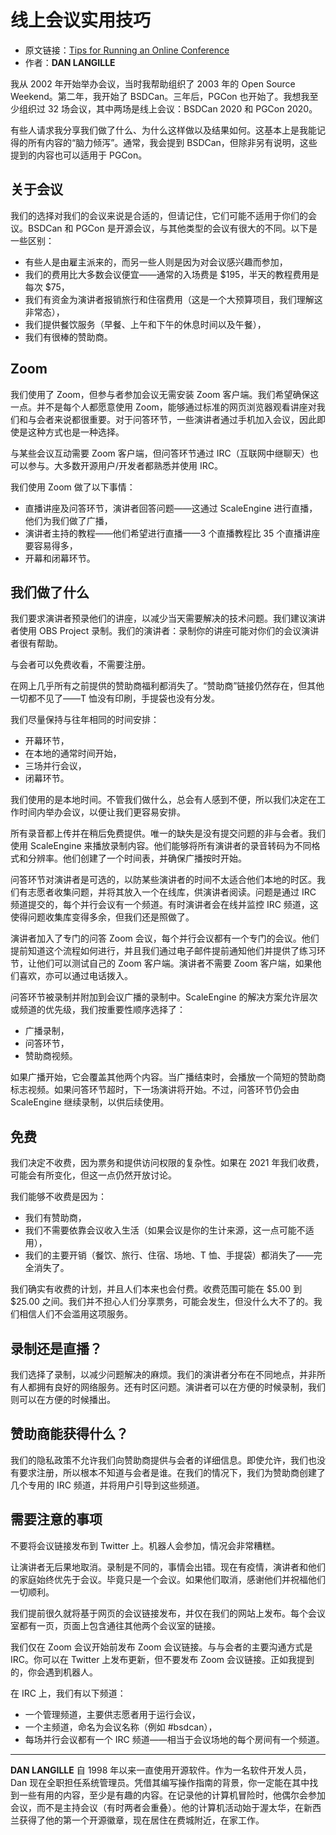 # 线上会议实用技巧

- 原文链接：[Tips for Running an Online Conference](https://freebsdfoundation.org/wp-content/uploads/2021/01/Online-Conference.pdf)
- 作者：**DAN LANGILLE**

我从 2002 年开始举办会议，当时我帮助组织了 2003 年的 Open Source Weekend。第二年，我开始了 BSDCan。三年后，PGCon 也开始了。我想我至少组织过 32 场会议，其中两场是线上会议：BSDCan 2020 和 PGCon 2020。

有些人请求我分享我们做了什么、为什么这样做以及结果如何。这基本上是我能记得的所有内容的“脑力倾泻”。通常，我会提到 BSDCan，但除非另有说明，这些提到的内容也可以适用于 PGCon。

## 关于会议

我们的选择对我们的会议来说是合适的，但请记住，它们可能不适用于你们的会议。BSDCan 和 PGCon 是开源会议，与其他类型的会议有很大的不同。以下是一些区别：

- 有些人是由雇主派来的，而另一些人则是因为对会议感兴趣而参加，
- 我们的费用比大多数会议便宜——通常的入场费是 $195，半天的教程费用是每次 $75，
- 我们有资金为演讲者报销旅行和住宿费用（这是一个大预算项目，我们理解这非常态），
- 我们提供餐饮服务（早餐、上午和下午的休息时间以及午餐），
- 我们有很棒的赞助商。

## Zoom

我们使用了 Zoom，但参与者参加会议无需安装 Zoom 客户端。我们希望确保这一点。并不是每个人都愿意使用 Zoom，能够通过标准的网页浏览器观看讲座对我们和与会者来说都很重要。对于问答环节，一些演讲者通过手机加入会议，因此即使是这种方式也是一种选择。

与某些会议互动需要 Zoom 客户端，但问答环节通过 IRC（互联网中继聊天）也可以参与。大多数开源用户/开发者都熟悉并使用 IRC。

我们使用 Zoom 做了以下事情：

- 直播讲座及问答环节，演讲者回答问题——这通过 ScaleEngine 进行直播，他们为我们做了广播，
- 演讲者主持的教程——他们希望进行直播——3 个直播教程比 35 个直播讲座要容易得多，
- 开幕和闭幕环节。

## 我们做了什么

我们要求演讲者预录他们的讲座，以减少当天需要解决的技术问题。我们建议演讲者使用 OBS Project 录制。我们的演讲者：录制你的讲座可能对你们的会议演讲者很有帮助。

与会者可以免费收看，不需要注册。

在网上几乎所有之前提供的赞助商福利都消失了。“赞助商”链接仍然存在，但其他一切都不见了——T 恤没有印刷，手提袋也没有分发。

我们尽量保持与往年相同的时间安排：

- 开幕环节，
- 在本地的通常时间开始，
- 三场并行会议，
- 闭幕环节。

我们使用的是本地时间。不管我们做什么，总会有人感到不便，所以我们决定在工作时间内举办会议，以便让我们更容易安排。

所有录音都上传并在稍后免费提供。唯一的缺失是没有提交问题的非与会者。我们使用 ScaleEngine 来播放录制内容。他们能够将所有演讲者的录音转码为不同格式和分辨率。他们创建了一个时间表，并确保广播按时开始。

问答环节对演讲者是可选的，以防某些演讲者的时间不太适合他们本地的时区。我们有志愿者收集问题，并将其放入一个在线库，供演讲者阅读。问题是通过 IRC 频道提交的，每个并行会议有一个频道。有时演讲者会在线并监控 IRC 频道，这使得问题收集库变得多余，但我们还是照做了。

演讲者加入了专门的问答 Zoom 会议，每个并行会议都有一个专门的会议。他们提前知道这个流程如何进行，并且我们通过电子邮件提前通知他们并提供了练习环节，让他们可以测试自己的 Zoom 客户端。演讲者不需要 Zoom 客户端，如果他们喜欢，亦可以通过电话拨入。

问答环节被录制并附加到会议广播的录制中。ScaleEngine 的解决方案允许层次或频道的优先级，我们按重要性顺序选择了：

- 广播录制，
- 问答环节，
- 赞助商视频。

如果广播开始，它会覆盖其他两个内容。当广播结束时，会播放一个简短的赞助商标志视频。如果问答环节超时，下一场演讲将开始。不过，问答环节仍会由 ScaleEngine 继续录制，以供后续使用。

## 免费

我们决定不收费，因为票务和提供访问权限的复杂性。如果在 2021 年我们收费，可能会有所变化，但这一点仍然开放讨论。

我们能够不收费是因为：

- 我们有赞助商，
- 我们不需要依靠会议收入生活（如果会议是你的生计来源，这一点可能不适用），
- 我们的主要开销（餐饮、旅行、住宿、场地、T 恤、手提袋）都消失了——完全消失了。

我们确实有收费的计划，并且人们本来也会付费。收费范围可能在 $5.00 到 $25.00 之间。我们并不担心人们分享票务，可能会发生，但没什么大不了的。我们相信人们不会滥用这项服务。

## 录制还是直播？

我们选择了录制，以减少问题解决的麻烦。我们的演讲者分布在不同地点，并非所有人都拥有良好的网络服务。还有时区问题。演讲者可以在方便的时候录制，我们则可以在方便的时候播出。

## 赞助商能获得什么？

我们的隐私政策不允许我们向赞助商提供与会者的详细信息。即使允许，我们也没有要求注册，所以根本不知道与会者是谁。在我们的情况下，我们为赞助商创建了几个专用的 IRC 频道，并将用户引导到这些频道。

## 需要注意的事项

不要将会议链接发布到 Twitter 上。机器人会参加，情况会非常糟糕。

让演讲者无后果地取消。录制是不同的，事情会出错。现在有疫情，演讲者和他们的家庭始终优先于会议。毕竟只是一个会议。如果他们取消，感谢他们并祝福他们一切顺利。

我们提前很久就将基于网页的会议链接发布，并仅在我们的网站上发布。每个会议室都有一页，页面上包含通往其他两个会议室的链接。

我们仅在 Zoom 会议开始前发布 Zoom 会议链接。与与会者的主要沟通方式是 IRC。你可以在 Twitter 上发布更新，但不要发布 Zoom 会议链接。正如我提到的，你会遇到机器人。

在 IRC 上，我们有以下频道：

- 一个管理频道，主要供志愿者用于运行会议，
- 一个主频道，命名为会议名称（例如 #bsdcan），
- 每场并行会议都有一个 IRC 频道——相当于会议场地的每个房间有一个频道。

---

**DAN LANGILLE** 自 1998 年以来一直使用开源软件。作为一名软件开发人员，Dan 现在全职担任系统管理员。凭借其编写操作指南的背景，你一定能在其中找到一些有用的内容，至少是有趣的内容。在记录他的计算机冒险时，他偶尔会参加会议，而不是主持会议（有时两者会重叠）。他的计算机活动始于渥太华，在新西兰获得了他的第一个开源徽章，现在居住在费城附近，在家工作。
